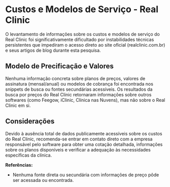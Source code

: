 # Custos e Modelos de Serviço - Real Clinic

O levantamento de informações sobre os custos e modelos de serviço do Real Clinic foi significativamente dificultado por instabilidades técnicas persistentes que impediram o acesso direto ao site oficial (realclinic.com.br) e seus artigos de blog durante esta pesquisa.

## Modelo de Precificação e Valores

Nenhuma informação concreta sobre planos de preços, valores de assinatura (mensal/anual) ou modelos de cobrança foi encontrada nos snippets de busca ou fontes secundárias acessíveis. Os resultados da busca por preços do Real Clinic retornaram informações sobre outros softwares (como Feegow, iClinic, Clínica nas Nuvens), mas não sobre o Real Clinic em si.

## Considerações

Devido à ausência total de dados publicamente acessíveis sobre os custos do Real Clinic, recomenda-se entrar em contato direto com a empresa responsável pelo software para obter uma cotação detalhada, informações sobre os planos disponíveis e verificar a adequação às necessidades específicas da clínica.

**Referências:**
- Nenhuma fonte direta ou secundária com informações de preço pôde ser acessada ou encontrada.
